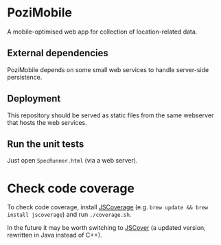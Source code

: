 # PoziMobile

A mobile-optimised web app for collection of location-related data.

## External dependencies

PoziMobile depends on some small web services to handle server-side persistence.

## Deployment

This repository should be served as static files from the same webserver that
hosts the web services.

## Run the unit tests

Just open `SpecRunner.html` (via a web server).

# Check code coverage

To check code coverage, install [JSCoverage](http://siliconforks.com/jscoverage/manual.html)
(e.g. `brew update && brew install jscoverage`) and run `./coverage.sh`.

In the future it may be worth switching to [JSCover](http://tntim96.github.com/JSCover/)
(a updated version, rewritten in Java instead of C++).

